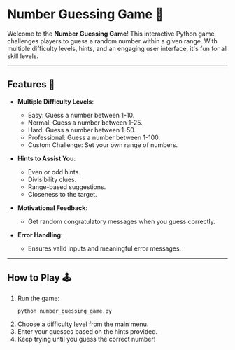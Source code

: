 # Number Guessing Game 🎲

Welcome to the **Number Guessing Game**! This interactive Python game challenges players to guess a random number within a given range. With multiple difficulty levels, hints, and an engaging user interface, it's fun for all skill levels.

---

## Features 🌟

- **Multiple Difficulty Levels**:
  - Easy: Guess a number between 1-10.
  - Normal: Guess a number between 1-25.
  - Hard: Guess a number between 1-50.
  - Professional: Guess a number between 1-100.
  - Custom Challenge: Set your own range of numbers.

- **Hints to Assist You**:
  - Even or odd hints.
  - Divisibility clues.
  - Range-based suggestions.
  - Closeness to the target.

- **Motivational Feedback**:
  - Get random congratulatory messages when you guess correctly.

- **Error Handling**:
  - Ensures valid inputs and meaningful error messages.

---

## How to Play 🕹️

1. Run the game:
   ```bash
   python number_guessing_game.py

2. Choose a difficulty level from the main menu.
3. Enter your guesses based on the hints provided.
4. Keep trying until you guess the correct number!